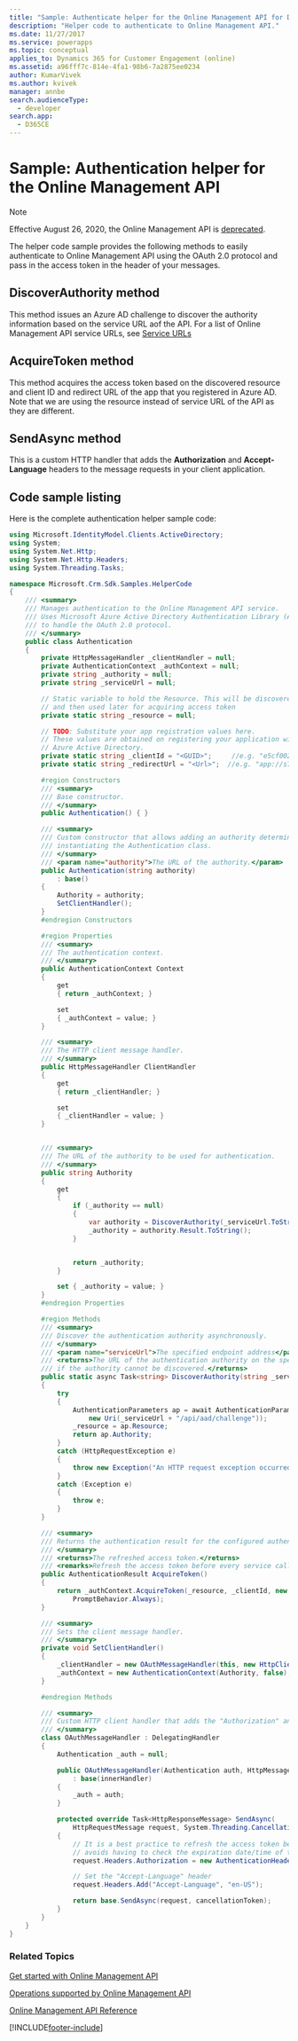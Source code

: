 ```yaml
---
title: "Sample: Authenticate helper for the Online Management API for Dynamics 365 for Customer Engagement Customer Enagament| MicrosoftDocs"
description: "Helper code to authenticate to Online Management API."
ms.date: 11/27/2017
ms.service: powerapps
ms.topic: conceptual
applies_to: Dynamics 365 for Customer Engagement (online)
ms.assetid: a96fff7c-814e-4fa1-98b6-7a2875ee0234
author: KumarVivek
ms.author: kvivek
manager: annbe
search.audienceType: 
  - developer
search.app: 
  - D365CE
---
```

# Sample: Authentication helper for the Online Management API 

> [!NOTE]
> Effective August 26, 2020, the Online Management API is [deprecated](/power-platform/important-changes-coming##online-management-api-powershell-module-and-rest-api-are-deprecated).

The helper code sample provides the following methods to easily authenticate to Online Management API using the OAuth 2.0 protocol and pass in the access token in the header of your messages.

## DiscoverAuthority method
This method issues an Azure AD challenge to discover the authority information based on the service URL aof the API. For a list of Online Management API service URLs, see [Service URLs](get-started-online-management-api.md#service-url) 

## AcquireToken method
This method acquires the access token based on the discovered resource and client ID and redirect URL of the app that you registered in Azure AD. Note that we are using the resource instead of service URL of the API as they are different.


## SendAsync method

This is a custom HTTP handler that adds the **Authorization** and **Accept-Language** headers to the message requests in your client application.

## Code sample listing 

Here is the complete authentication helper sample code:

```csharp
using Microsoft.IdentityModel.Clients.ActiveDirectory;
using System;
using System.Net.Http;
using System.Net.Http.Headers;
using System.Threading.Tasks;

namespace Microsoft.Crm.Sdk.Samples.HelperCode
{
    /// <summary>
    /// Manages authentication to the Online Management API service.
    /// Uses Microsoft Azure Active Directory Authentication Library (ADAL) 
    /// to handle the OAuth 2.0 protocol. 
    /// </summary>
    public class Authentication
    {
        private HttpMessageHandler _clientHandler = null;
        private AuthenticationContext _authContext = null;
        private string _authority = null;        
        private string _serviceUrl = null;

        // Static variable to hold the Resource. This will be discovered
        // and then used later for acquiring access token
        private static string _resource = null;        

        // TODO: Substitute your app registration values here.
        // These values are obtained on registering your application with the 
        // Azure Active Directory.
        private static string _clientId = "<GUID>";     //e.g. "e5cf0024-a66a-4f16-85ce-99ba97a24bb2"
        private static string _redirectUrl = "<Url>";  //e.g. "app://s7cf7712-b773-4f16-92b3-34cs97a25cc7"

        #region Constructors
        /// <summary>
        /// Base constructor.
        /// </summary>
        public Authentication() { }

        /// <summary>
        /// Custom constructor that allows adding an authority determined asynchronously before 
        /// instantiating the Authentication class.
        /// </summary>                
        /// <param name="authority">The URL of the authority.</param>
        public Authentication(string authority)
            : base()
        {
            Authority = authority;
            SetClientHandler();
        }
        #endregion Constructors

        #region Properties
        /// <summary>
        /// The authentication context.
        /// </summary>
        public AuthenticationContext Context
        {
            get
            { return _authContext; }

            set
            { _authContext = value; }
        }

        /// <summary>
        /// The HTTP client message handler.
        /// </summary>
        public HttpMessageHandler ClientHandler
        {
            get
            { return _clientHandler; }

            set
            { _clientHandler = value; }
        }


        /// <summary>
        /// The URL of the authority to be used for authentication.
        /// </summary>
        public string Authority
        {
            get
            {
                if (_authority == null)
                {
                    var authority = DiscoverAuthority(_serviceUrl.ToString());
                    _authority = authority.Result.ToString();
                }


                return _authority;
            }

            set { _authority = value; }
        }
        #endregion Properties

        #region Methods
        /// <summary>
        /// Discover the authentication authority asynchronously.
        /// </summary>
        /// <param name="serviceUrl">The specified endpoint address</param>
        /// <returns>The URL of the authentication authority on the specified endpoint address, or an empty string
        /// if the authority cannot be discovered.</returns>
        public static async Task<string> DiscoverAuthority(string _serviceUrl)
        {
            try
            {
                AuthenticationParameters ap = await AuthenticationParameters.CreateFromResourceUrlAsync(
                    new Uri(_serviceUrl + "/api/aad/challenge"));
                _resource = ap.Resource;
                return ap.Authority;
            }
            catch (HttpRequestException e)
            {
                throw new Exception("An HTTP request exception occurred during authority discovery.", e);
            }
            catch (Exception e)
            {
                throw e;
            }
        }

        /// <summary>
        /// Returns the authentication result for the configured authentication context.
        /// </summary>
        /// <returns>The refreshed access token.</returns>
        /// <remarks>Refresh the access token before every service call to avoid having to manage token expiration.</remarks>
        public AuthenticationResult AcquireToken()
        {
            return _authContext.AcquireToken(_resource, _clientId, new Uri(_redirectUrl),
                PromptBehavior.Always);
        }

        /// <summary>
        /// Sets the client message handler.
        /// </summary>
        private void SetClientHandler()
        {
            _clientHandler = new OAuthMessageHandler(this, new HttpClientHandler());
            _authContext = new AuthenticationContext(Authority, false);
        }

        #endregion Methods

        /// <summary>
        /// Custom HTTP client handler that adds the "Authorization" and "Accept-Language" headers to message requests.
        /// </summary>
        class OAuthMessageHandler : DelegatingHandler
        {
            Authentication _auth = null;

            public OAuthMessageHandler(Authentication auth, HttpMessageHandler innerHandler)
                : base(innerHandler)
            {
                _auth = auth;
            }

            protected override Task<HttpResponseMessage> SendAsync(
                HttpRequestMessage request, System.Threading.CancellationToken cancellationToken)
            {
                // It is a best practice to refresh the access token before every message request is sent. Doing so
                // avoids having to check the expiration date/time of the token. This operation is quick.
                request.Headers.Authorization = new AuthenticationHeaderValue("Bearer", _auth.AcquireToken().AccessToken);

                // Set the "Accept-Language" header
                request.Headers.Add("Accept-Language", "en-US");

                return base.SendAsync(request, cancellationToken);
            }
        }
    }
}
```

### Related Topics  

[Get started with Online Management API](get-started-online-management-api.md)

[Operations supported by Online Management API](operations-supported.md)

[Online Management API Reference](/rest/api/admin.services.crm.dynamics.com)


[!INCLUDE[footer-include](../../../includes/footer-banner.md)]